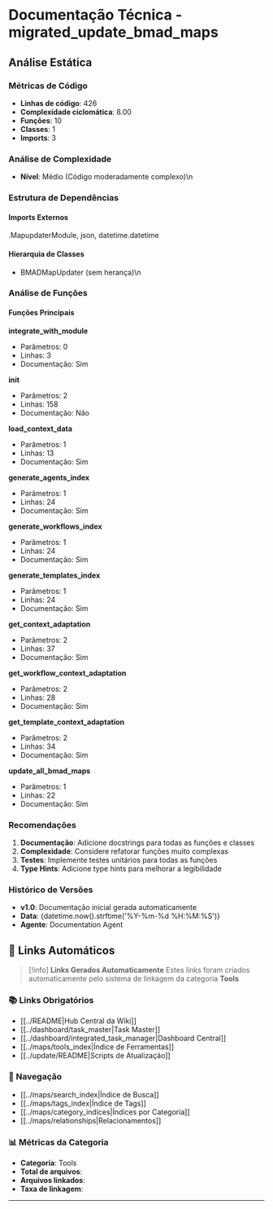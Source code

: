 # Documentação Técnica - migrated_update_bmad_maps

## Análise Estática

### Métricas de Código
- **Linhas de código**: 426
- **Complexidade ciclomática**: 8.00
- **Funções**: 10
- **Classes**: 1
- **Imports**: 3

### Análise de Complexidade
- **Nível**: Médio (Código moderadamente complexo)\n
### Estrutura de Dependências

#### Imports Externos
.MapupdaterModule, json, datetime.datetime

#### Hierarquia de Classes
- BMADMapUpdater (sem herança)\n
### Análise de Funções

#### Funções Principais
**integrate_with_module**
- Parâmetros: 0
- Linhas: 3
- Documentação: Sim

**__init__**
- Parâmetros: 2
- Linhas: 158
- Documentação: Não

**load_context_data**
- Parâmetros: 1
- Linhas: 13
- Documentação: Sim

**generate_agents_index**
- Parâmetros: 1
- Linhas: 24
- Documentação: Sim

**generate_workflows_index**
- Parâmetros: 1
- Linhas: 24
- Documentação: Sim

**generate_templates_index**
- Parâmetros: 1
- Linhas: 24
- Documentação: Sim

**get_context_adaptation**
- Parâmetros: 2
- Linhas: 37
- Documentação: Sim

**get_workflow_context_adaptation**
- Parâmetros: 2
- Linhas: 28
- Documentação: Sim

**get_template_context_adaptation**
- Parâmetros: 2
- Linhas: 34
- Documentação: Sim

**update_all_bmad_maps**
- Parâmetros: 1
- Linhas: 22
- Documentação: Sim

### Recomendações

1. **Documentação**: Adicione docstrings para todas as funções e classes
2. **Complexidade**: Considere refatorar funções muito complexas
3. **Testes**: Implemente testes unitários para todas as funções
4. **Type Hints**: Adicione type hints para melhorar a legibilidade

### Histórico de Versões

- **v1.0**: Documentação inicial gerada automaticamente
- **Data**: {datetime.now().strftime('%Y-%m-%d %H:%M:%S')}
- **Agente**: Documentation Agent


## 🔗 **Links Automáticos**

> [!info] **Links Gerados Automaticamente**
> Estes links foram criados automaticamente pelo sistema de linkagem da categoria **Tools**

### **📚 Links Obrigatórios**
- [[../README|Hub Central da Wiki]]
- [[../dashboard/task_master|Task Master]]
- [[../dashboard/integrated_task_manager|Dashboard Central]]
- [[../maps/tools_index|Índice de Ferramentas]]
- [[../update/README|Scripts de Atualização]]

### **🧭 Navegação**
- [[../maps/search_index|Índice de Busca]]
- [[../maps/tags_index|Índice de Tags]]
- [[../maps/category_indices|Índices por Categoria]]
- [[../maps/relationships|Relacionamentos]]

### **📊 Métricas da Categoria**
- **Categoria**: Tools
- **Total de arquivos**: <!-- Contador automático -->
- **Arquivos linkados**: <!-- Contador automático -->
- **Taxa de linkagem**: <!-- Percentual automático -->

---

